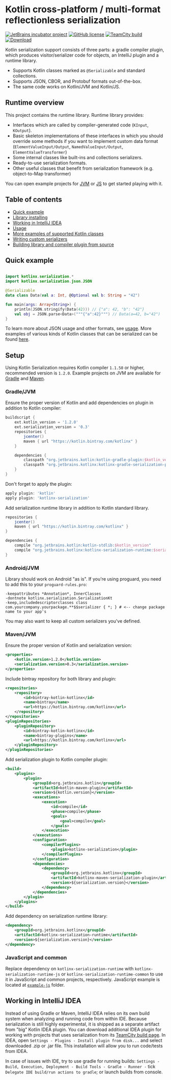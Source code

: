 # Kotlin cross-platform / multi-format reflectionless serialization 

[![JetBrains incubator project](http://jb.gg/badges/incubator.svg)](https://confluence.jetbrains.com/display/ALL/JetBrains+on+GitHub)
[![GitHub license](https://img.shields.io/badge/license-Apache%20License%202.0-blue.svg?style=flat)](http://www.apache.org/licenses/LICENSE-2.0)
[![TeamCity build](https://img.shields.io/teamcity/http/teamcity.jetbrains.com/s/KotlinTools_KotlinxSerialization_Ko.svg)](https://teamcity.jetbrains.com/viewType.html?buildTypeId=KotlinTools_KotlinxSerialization_Ko&guest=1)
[![Download](https://api.bintray.com/packages/kotlin/kotlinx/kotlinx.serialization.runtime/images/download.svg) ](https://bintray.com/kotlin/kotlinx/kotlinx.serialization.runtime/_latestVersion)

Kotlin serialization support consists of three parts: a gradle compiler plugin, which produces visitor/serializer code
for objects, an IntelliJ plugin and a runtime library.

* Supports Kotlin classes marked as `@Serializable` and standard collections. 
* Supports JSON, CBOR, and Protobuf formats out-of-the-box.
* The same code works on Kotlin/JVM and Kotlin/JS.

## Runtime overview

This project contains the runtime library. Runtime library provides:

* Interfaces which are called by compiler-generated code (`KInput`, `KOutput`).
* Basic skeleton implementations of these interfaces in which you should override some methods if you want to 
  implement custom data format (`ElementValueInput/Output`, `NamedValueInput/Output`, `ElementValueTransformer`)
* Some internal classes like built-ins and collections serializers.
* Ready-to-use serialization formats.
* Other useful classes that benefit from serialization framework (e.g. object-to-Map transformer)

You can open example projects for [JVM](example-jvm) or [JS](example-js) to get started playing with it.

## Table of contents

* [Quick example](#quick-example)
* [Library installing](#setup)
* [Working in IntelliJ IDEA](#working-in-intellij-idea)
* [Usage](docs/runtime_usage.md)
* [More examples of supported Kotlin classes](docs/examples.md)
* [Writing custom serializers](docs/custom_serializers.md)
* [Building library and compiler plugin from source](docs/building.md)


## Quick example

```kotlin

import kotlinx.serialization.*
import kotlinx.serialization.json.JSON

@Serializable
data class Data(val a: Int, @Optional val b: String = "42")

fun main(args: Array<String>) {
    println(JSON.stringify(Data(42))) // {"a": 42, "b": "42"}
    val obj = JSON.parse<Data>("""{"a":42}""") // Data(a=42, b="42")
}
```

To learn more about JSON usage and other formats, see [usage](docs/runtime_usage.md).
More examples of various kinds of Kotlin classes that can be serialized can be found [here](docs/examples.md).

## Setup

Using Kotlin Serialization requires Kotlin compiler `1.1.50` or higher, recommended version is `1.2.0`. 
Example projects on JVM are available for [Gradle](example-jvm/build.gradle) and [Maven](example-jvm/pom.xml).

### Gradle/JVM

Ensure the proper version of Kotlin and add dependencies on plugin in addition to Kotlin compiler:

```gradle
buildscript {
    ext.kotlin_version = '1.2.0'
    ext.serialization_version = '0.3'
    repositories {
        jcenter()
        maven { url "https://kotlin.bintray.com/kotlinx" }
    }

    dependencies {
        classpath "org.jetbrains.kotlin:kotlin-gradle-plugin:$kotlin_version"
        classpath "org.jetbrains.kotlinx:kotlinx-gradle-serialization-plugin:$serialization_version"
    }
}
```

Don't forget to apply the plugin:

```gradle
apply plugin: 'kotlin'
apply plugin: 'kotlinx-serialization'
```

Add serialization runtime library in addition to Kotlin standard library.

```gradle
repositories {
    jcenter()
    maven { url "https://kotlin.bintray.com/kotlinx" }
}

dependencies {
    compile "org.jetbrains.kotlin:kotlin-stdlib:$kotlin_version"
    compile "org.jetbrains.kotlinx:kotlinx-serialization-runtime:$serialization_version"
}
``` 

### Android/JVM

Library should work on Android "as is". If you're using proguard, you need
to add this to your `proguard-rules.pro`:

```proguard
-keepattributes *Annotation*, InnerClasses
-dontnote kotlinx.serialization.SerializationKt
-keep,includedescriptorclasses class com.yourcompany.yourpackage.**$$serializer { *; } # <-- change package name to your app's
```

You may also want to keep all custom serializers you've defined.

### Maven/JVM

Ensure the proper version of Kotlin and serialization version: 

```xml
<properties>
    <kotlin.version>1.2.0</kotlin.version>
    <serialization.version>0.3</serialization.version>
</properties>
```

Include bintray repository for both library and plugin:

```xml
<repositories>
    <repository>
        <id>bintray-kotlin-kotlinx</id>
        <name>bintray</name>
        <url>https://kotlin.bintray.com/kotlinx</url>
    </repository>
</repositories>
<pluginRepositories>
    <pluginRepository>
        <id>bintray-kotlin-kotlinx</id>
        <name>bintray-plugins</name>
        <url>https://kotlin.bintray.com/kotlinx</url>
    </pluginRepository>
</pluginRepositories>
```

Add serialization plugin to Kotlin compiler plugin:

```xml
<build>
    <plugins>
        <plugin>
            <groupId>org.jetbrains.kotlin</groupId>
            <artifactId>kotlin-maven-plugin</artifactId>
            <version>${kotlin.version}</version>
            <executions>
                <execution>
                    <id>compile</id>
                    <phase>compile</phase>
                    <goals>
                        <goal>compile</goal>
                    </goals>
                </execution>
            </executions>
            <configuration>
                <compilerPlugins>
                    <plugin>kotlinx-serialization</plugin>
                </compilerPlugins>
            </configuration>
            <dependencies>
                <dependency>
                    <groupId>org.jetbrains.kotlinx</groupId>
                    <artifactId>kotlinx-maven-serialization-plugin</artifactId>
                    <version>${serialization.version}</version>
                </dependency>
            </dependencies>
        </plugin>
    </plugins>
</build>
```

Add dependency on serialization runtime library:

```xml
<dependency>
    <groupId>org.jetbrains.kotlinx</groupId>
    <artifactId>kotlinx-serialization-runtime</artifactId>
    <version>${serialization.version}</version>
</dependency>
```

### JavaScript and common

Replace dependency on `kotlinx-serialization-runtime` with `kotlinx-serialization-runtime-js` or `kotlinx-serialization-runtime-common`
to use it in JavaScript and common projects, respectively.
JavaScript example is located at [`example-js`](example-js) folder.

## Working in IntelliJ IDEA

Instead of using Gradle or Maven, IntelliJ IDEA relies on its own build system when analyzing and running code from within IDE.
Because serialization is still highly experimental, it is shipped as a separate artifact from "big" Kotlin IDEA plugin.
You can download additional IDEA plugin for working with projects that uses serialization from its [TeamCity build page](https://teamcity.jetbrains.com/viewLog.html?buildId=lastPinned&buildTypeId=KotlinTools_KotlinxSerialization_KotlinCompilerWithSerializationPlugin&tab=artifacts&guest=1).
In IDEA, open `Settings - Plugins - Install plugin from disk...` and select downloaded .zip or .jar file.
This installation will allow you to run code/tests from IDEA.

In case of issues with IDE, try to use gradle for running builds:
`Settings - Build, Execution, Deployment - Build Tools - Gradle - Runner -` tick `Delegate IDE build/run actions to gradle`; or launch builds from console.
